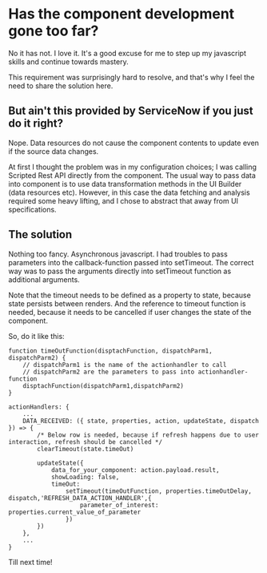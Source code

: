 # Has the component development gone too far?

No it has not. I love it. It's a good excuse for me to step up my javascript skills and continue towards mastery.

This requirement was surprisingly hard to resolve, and that's why I feel the need to share the solution here.

## But ain't this provided by ServiceNow if you just do it right?

Nope. Data resources do not cause the component contents to update even if the source data changes.

At first I thought the problem was in my configuration choices; I was calling Scripted Rest API directly from the component. The usual way to pass data into component is to use data transformation methods in the UI Builder (data resources etc). However, in this case the data fetching and analysis required some heavy lifting, and I chose to abstract that away from UI specifications. 

## The solution

Nothing too fancy. Asynchronous javascript. I had troubles to pass parameters into the callback-function passed into setTimeout. The correct way was to pass the arguments directly into setTimeout function as additional arguments.

Note that the timeout needs to be defined as a property to state, because state persists between renders. And the reference to timeout function is needed, because it needs to be cancelled if user changes the state of the component.

So, do it like this:


    function timeOutFunction(disptachFunction, dispatchParm1, dispatchParm2) {
        // dispatchParm1 is the name of the actionhandler to call
        // dispatchParm2 are the parameters to pass into actionhandler-function
        disptachFunction(dispatchParm1,dispatchParm2)
    }

    actionHandlers: {
        ...
        DATA_RECEIVED: ({ state, properties, action, updateState, dispatch }) => {
            /* Below row is needed, because if refresh happens due to user interaction, refresh should be cancelled */
            clearTimeout(state.timeOut) 
            
			updateState({
				data_for_your_component: action.payload.result,
				showLoading: false,
				timeOut:
					setTimeout(timeOutFunction, properties.timeOutDelay, dispatch,'REFRESH_DATA_ACTION_HANDLER',{
						parameter_of_interest: properties.current_value_of_parameter
					})
			})
		},
        ...
    }

Till next time!